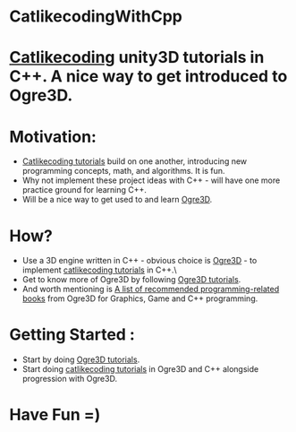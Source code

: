 # CatlikecodingWithCpp
# [Catlikecoding](https://catlikecoding.com/unity/tutorials/) unity3D tutorials in C++. A nice way to get introduced to Ogre3D.

# Motivation:
* [Catlikecoding tutorials](https://catlikecoding.com/unity/tutorials/) build on one another, introducing new programming concepts, math, and algorithms. It is fun.
* Why not implement these project ideas with C++ - will have one more practice ground for learning C++.
* Will be a nice way to get used to and learn [Ogre3D](https://www.ogre3d.org/about).

# How?
* Use a 3D engine written in C++ - obvious choice is [Ogre3D](https://www.ogre3d.org/about) - to implement [catlikecoding tutorials](https://catlikecoding.com/unity/tutorials/) in C++.\
* Get to know more of Ogre3D by following [Ogre3D tutorials](http://wiki.ogre3d.org/Tutorials).
* And worth mentioning is [A list of recommended programming-related books](http://wiki.ogre3d.org/Recommended+reading) from Ogre3D for Graphics, Game and C++ programming.

# Getting Started :
* Start by doing [Ogre3D tutorials](http://wiki.ogre3d.org/Tutorials).
* Start doing [catlikecoding tutorials](https://catlikecoding.com/unity/tutorials/) in Ogre3D and C++ alongside progression with Ogre3D.

# Have Fun =)


